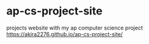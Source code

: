 # ap-cs-project-site
projects
website with my ap computer science project
https://akira2276.github.io/ap-cs-project-site/
